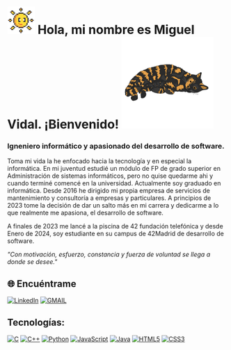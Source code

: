 # ![MiguelViHe](https://github.com/MiguelViHe/MiguelViHe/blob/eaa441d7b911d3292193e46c32414e70c950a3ed/solete_emote.png) Hola, mi nombre es Miguel Vidal. ¡Bienvenido! ![MiguelViHe](https://github.com/MiguelViHe/MiguelViHe/blob/eaa441d7b911d3292193e46c32414e70c950a3ed/cat-3294818_210.png)

### Igneniero informático y apasionado del desarrollo de software.

Toma mi vida la he enfocado hacia la tecnología y en especial la informática. En mi juventud estudié un módulo de FP de grado superior en Administración de sistemas informáticos, pero no quise quedarme ahi y cuando terminé comencé en la universidad. Actualmente soy graduado en informática.
Desde 2016 he dirigido mi propia empresa de servicios de mantenimiento y consultoría a empresas y particulares. A principios de 2023 tome la decisión de dar un salto más en mi carrera y dedicarme a lo que realmente me apasiona, el desarrollo de software.

A finales de 2023 me lancé a la piscina de 42 fundación telefónica y desde Enero de 2024, soy estudiante en su campus de 42Madrid de desarrollo de software.

_"Con motivación, esfuerzo, constancia y fuerza de voluntad se llega a donde se desee."_

## 🌐 Encuéntrame

<a href="https://www.linkedin.com/in/miguel-vidal-hernando-1b7667266/" target="_blank">![LinkedIn](https://img.shields.io/badge/LinkedIn-%230077B5.svg?logo=linkedin&logoColor=white)</a>
<a href="mailto:miguelvidalhernando@gmail.com" target="_blank">![GMAIL](https://img.shields.io/badge/Gmail-EA4335?style=flat&logo=Gmail&logoColor=white)</a>

## Tecnologías:

[![C](https://img.shields.io/badge/c-%2300599C.svg?style=for-the-badge&logo=c&logoColor=white)]()
[![C++](https://img.shields.io/badge/C++-00599C?style=for-the-badge&logo=C%2B%2B&logoColor=white)]()
[![Python](https://img.shields.io/badge/Python-blue?style=for-the-badge&logo=python&logoColor=yellow&labelColor=blue)]()
[![JavaScript](https://img.shields.io/badge/javascript-%23323330.svg?style=for-the-badge&logo=javascript&logoColor=%23F7DF1E)]()
[![Java](https://img.shields.io/badge/Java-007396?style=for-the-badge&logo=java&logoColor=white&labelColor=101010)]()
[![HTML5](https://img.shields.io/badge/html5-%23E34F26.svg?style=for-the-badge&logo=html5&logoColor=white)](🌱)
[![CSS3](https://img.shields.io/badge/css3-%231572B6.svg?style=for-the-badge&logo=css3&logoColor=white)](🌱)

<!--
# 📊 Estadísticas GitHub:
![](https://github-readme-stats.vercel.app/api?username=MiguelViHe&theme=radical&hide_border=false&include_all_commits=true&count_private=true)<br/>
![](https://github-readme-streak-stats.herokuapp.com/?user=MiguelViHe&theme=radical&hide_border=false)<br/>
![](https://github-readme-stats.vercel.app/api/top-langs/?username=MiguelViHe&theme=radical&hide_border=false&include_all_commits=true&count_private=true&layout=compact)

## 🏆 trofeos github
![](https://github-trophies.vercel.app/?username=MiguelViHe&theme=onedark&no-frame=true&no-bg=true&margin-w=4)
-->
<!--
**MiguelViHe/MiguelViHe** is a ✨ _special_ ✨ repository because its `README.md` (this file) appears on your GitHub profile.

Here are some ideas to get you started:
- 🌱 I’m currently learning Python, JavaScript
- 🔭 I’m currently working on ...
- 🌱 I’m currently learning ...
- 👯 I’m looking to collaborate on ...
- 🤔 I’m looking for help with ...
- 💬 Ask me about ...
- 📫 How to reach me: ...
- 😄 Pronouns: ...
- ⚡ Fun fact: ...
-->
